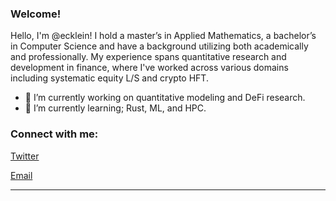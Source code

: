 <link rel="stylesheet" type='text/css' href="https://cdn.jsdelivr.net/gh/devicons/devicon@latest/devicon.min.css" />

### Welcome!

Hello, I'm @ecklein! I hold a master’s in Applied Mathematics, a bachelor’s in Computer Science and have a background utilizing both academically and professionally. My experience spans quantitative research and development in finance, where I've worked across various domains including systematic equity L/S and crypto HFT.

  - 🔭 I’m currently working on quantitative modeling and DeFi research.
  - 🌱 I’m currently learning; Rust, ML, and HPC.

<h3 align="left">Connect with me:</h3>

[Twitter](https://x.com/ethan_bot)

[Email](mailto:ethan.kleinc@gmail.com)

------
